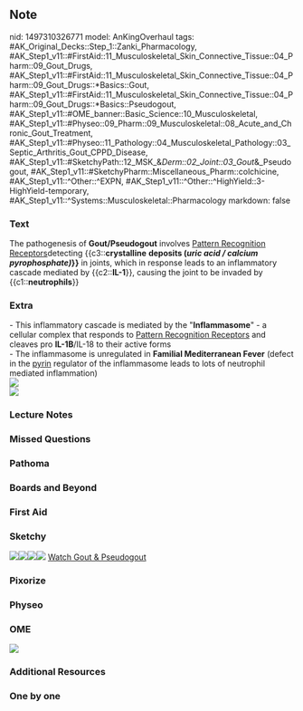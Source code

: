 ## Note
nid: 1497310326771
model: AnKingOverhaul
tags: #AK_Original_Decks::Step_1::Zanki_Pharmacology, #AK_Step1_v11::#FirstAid::11_Musculoskeletal_Skin_Connective_Tissue::04_Pharm::09_Gout_Drugs, #AK_Step1_v11::#FirstAid::11_Musculoskeletal_Skin_Connective_Tissue::04_Pharm::09_Gout_Drugs::*Basics::Gout, #AK_Step1_v11::#FirstAid::11_Musculoskeletal_Skin_Connective_Tissue::04_Pharm::09_Gout_Drugs::*Basics::Pseudogout, #AK_Step1_v11::#OME_banner::Basic_Science::10_Musculoskeletal, #AK_Step1_v11::#Physeo::09_Pharm::09_Musculoskeletal::08_Acute_and_Chronic_Gout_Treatment, #AK_Step1_v11::#Physeo::11_Pathology::04_Musculoskeletal_Pathology::03_Septic_Arthritis_Gout_CPPD_Disease, #AK_Step1_v11::#SketchyPath::12_MSK_&_Derm::02_Joint::03_Gout_&_Pseudogout, #AK_Step1_v11::#SketchyPharm::Miscellaneous_Pharm::colchicine, #AK_Step1_v11::^Other::^EXPN, #AK_Step1_v11::^Other::^HighYield::3-HighYield-temporary, #AK_Step1_v11::^Systems::Musculoskeletal::Pharmacology
markdown: false

### Text
<div>
  The pathogenesis of <b>Gout/Pseudogout</b> involves <u>Pattern
  Recognition Receptors</u>detecting {{c3::<b>crystalline</b>
  <b>deposits (<i>uric acid / calcium pyrophosphate)</i>}}</b> in
  joints, which in response leads to an inflammatory cascade
  mediated by {{c2::<b>IL-1</b>}}, causing the joint to be invaded
  by {{c1::<b>neutrophils</b>}}
</div>

### Extra
<div style="font-weight: bold;"></div>
<div>
  - This inflammatory cascade is mediated by the
  "<b>Inflammasome</b>" - a cellular complex that responds to
  <u>Pattern Recognition Receptors</u> and cleaves pro
  <b>IL-1B</b>/IL-18 to their active forms
</div>
<div>
  - The inflammasome is unregulated in <b>Familial Mediterranean
  Fever</b> (defect in the <u>pyrin</u> regulator of the
  inflammasome leads to lots of neutrophil mediated inflammation)
</div><i><img src="NLRP3-inflammasome-image.png"></i>
<div>
  <b><i><img src="paste-7675106557953.jpg"></i></b>
</div>

### Lecture Notes


### Missed Questions


### Pathoma


### Boards and Beyond


### First Aid


### Sketchy
<img src=
"Screen%20Shot%202020-03-11%20at%209.37.57%20PM.JPG"><img src=
"Screen%20Shot%202020-03-11%20at%209.38.20%20PM.JPG"><img src=
"Screen%20Shot%202020-03-11%20at%209.38.07%20PM.JPG"><img src=
"Zoverall%20picture%20(51)_1566160514431.JPG"> <a href=
"https://dashboard.sketchy.com/study/medical/courses/medical-pathophysiology/units/medical-pathophysiology-musculoskeletal-derm/videos/medical-pathophysiology-musculoskeletal-and-derm-joint-gout-and-pseudogout?utm_source=anki&utm_medium=partnership&utm_campaign=february_update&utm_content=medical">
Watch Gout & Pseudogout</a>

### Pixorize


### Physeo


### OME
<div class="ome-widget">
  <a href=
  "https://onlinemeded.org/spa/musculoskeletal?ref=anki"><img src=
  "_OME_AnkiFlashcards_Topic_3.png"></a>
</div>

### Additional Resources


### One by one


